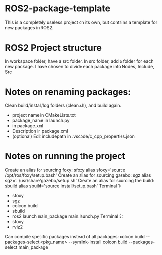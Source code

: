 # ROS2-package-template
This is a completely useless project on its own, but contains a template for new packages in ROS2.

# ROS2 Project structure
In workspace folder, have a src folder. In src folder, add a folder for each new package.
I have chosen to divide each package into Nodes, Include, Src

# Notes on renaming packages:
Clean build/install/log folders (clean.sh), and build again.
- project name in CMakeLists.txt
- package_name in launch.py
- <name> in package.xml
- Description in package.xml
- (optional) Edit includepath in .vscode/c_cpp_properties.json

# Notes on running the project
Create an alias for sourcing foxy: sfoxy
    alias sfoxy='source /opt/ros/foxy/setup.bash'
Create an alias for sourcing gazebo: sgz
    alias sgz='. /usr/share/gazebo/setup.sh'
Create an alias for sourcing the build: sbuild
    alias sbuild='source install/setup.bash'
Terminal 1:
- sfoxy
- sgz
- colcon build
- sbuild
- ros2 launch main_package main.launch.py
Terminal 2:
- sfoxy
- rviz2

Can compile specific packages instead of all packages: colcon build --packages-select <pkg_name> --symlink-install
    colcon build --packages-select main_package
